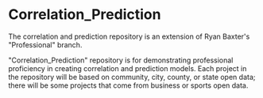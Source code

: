 # Correlation_Prediction
The correlation and prediction repository is an extension of Ryan Baxter's "Professional" branch.

"Correlation_Prediction" repository is for demonstrating professional proficiency in creating correlation and prediction models.
Each project in the repository will be based on community, city, county, or state open data; there will be some projects that come
from business or sports open data.

